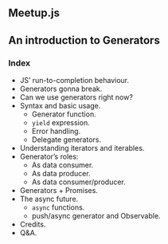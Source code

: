 ## Meetup.js
## An introduction to  Generators

### Index
- JS’ run-to-completion behaviour.
- Generators gonna break.
- Can we use generators right now?
- Syntax and basic usage.
	- Generator function.
	- `yield` expression.
	- Error handling.
	- Delegate generators.
- Understanding iterators and iterables.
- Generator’s roles:
	- As data consumer.
	- As data producer.
	- As data consumer/producer.
- Generators + Promises.
- The async future.
	- `async` functions.
	- push/async generator and Observable.
- Credits.
- Q&A.
